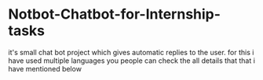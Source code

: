 # Notbot-Chatbot-for-Internship-tasks
it's small chat bot project which gives automatic replies to the user. for this i have used multiple languages you people can check the all details that that i have mentioned below 
